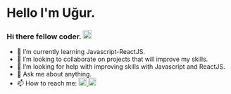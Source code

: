 # Hello I'm Uğur.
### Hi there fellow coder. <img src="https://media.giphy.com/media/hvRJCLFzcasrR4ia7z/giphy.gif" width="20px">
- 🌱 I’m currently learning Javascript-ReactJS.
- 👯 I’m looking to collaborate on projects that will improve my skills.
- 🤔 I’m looking for help with improving skills with Javascript and ReactJS.
- 💬 Ask me about anything. 
- 📫 How to reach me: <a href="https://twitter.com/ugurkiymetli">
  <img alt="Uğur Kıymetli | Twitter" width="18px" src="https://raw.githubusercontent.com/peterthehan/peterthehan/master/assets/twitter.svg" />
</a> <a href="https://www.linkedin.com/in/ugurkiymetli/">
  <img alt="Uğur Kıymetli's LinkedIN" width="18px" src="https://raw.githubusercontent.com/peterthehan/peterthehan/master/assets/linkedin.svg" />
</a>
<!--
- [twitter](https://twitter.com/ugurkiymetli), [linkedin](https://www.linkedin.com/in/ugurkiymetli/).
<a href="https://twitter.com/ugurkiymetli">
  <img align="left" alt="Uğur Kıymetli | Twitter" width="22px" src="https://raw.githubusercontent.com/peterthehan/peterthehan/master/assets/twitter.svg" />
</a>
<a href="https://www.linkedin.com/in/ugurkiymetli/">
  <img align="left" alt="Uğur Kıymetli's LinkedIN" width="22px" src="https://raw.githubusercontent.com/peterthehan/peterthehan/master/assets/linkedin.svg" />
</a>


**ugurkiymetli/ugurkiymetli** is a ✨ _special_ ✨ repository because its `README.md` (this file) appears on your GitHub profile.
for ideas - https://github.com/abhisheknaiidu/abhisheknaiidu/edit/master/README.md
Here are some ideas to get you started:

- 🔭 I’m currently working on ...
- 🌱 I’m currently learning ...
- 👯 I’m looking to collaborate on ...
- 🤔 I’m looking for help with ...
- 💬 Ask me about ...
- 📫 How to reach me: ...
- 😄 Pronouns: ...
- ⚡ Fun fact: ...
-->
